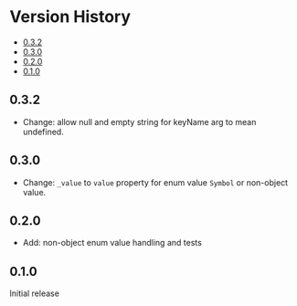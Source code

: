 # Version History

[TOC]: # " "

- [0.3.2](#032)
- [0.3.0](#030)
- [0.2.0](#020)
- [0.1.0](#010)


## 0.3.2

* Change: allow null and empty string for keyName arg to mean undefined.

## 0.3.0

* Change: `_value` to `value` property for enum value `Symbol` or non-object value.

## 0.2.0

* Add: non-object enum value handling and tests

## 0.1.0

Initial release
